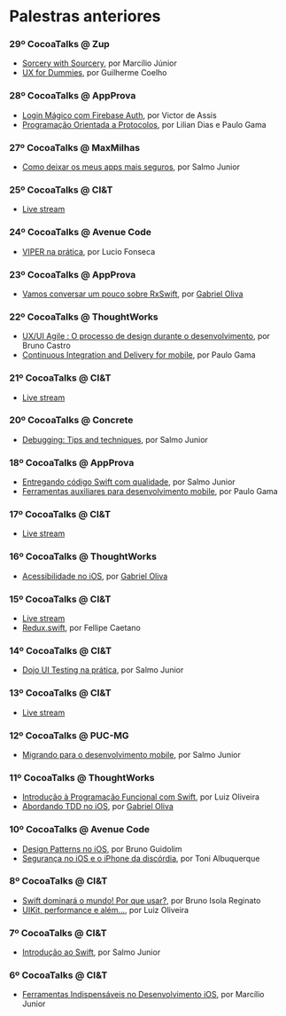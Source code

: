# Palestras anteriores

### 29º CocoaTalks @ Zup
- [Sorcery with Sourcery](https://github.com/marciliojrs/sorcery-with-sourcery), por Marcílio Júnior
- [UX for Dummies](https://docs.google.com/presentation/d/1Rsz5Ws-6bLJLNwDl-G1YVLWW4c2FNSzOOp9cqNdQDmc/edit?usp=sharing), por Guilherme Coelho

### 28º CocoaTalks @ AppProva
- [Login Mágico com Firebase Auth](https://docs.google.com/presentation/d/1xd8DYw4tGMVI1VbE6t0MV7FNlyq0582s6bfWSjouUig/edit?usp=sharing), por Victor de Assis
- [Programação Orientada a Protocolos](https://speakerdeck.com/paulogama/programacao-orientada-a-protocolos), por Lilian Dias e Paulo Gama

### 27º CocoaTalks @ MaxMilhas
- [Como deixar os meus apps mais seguros](https://speakerdeck.com/salmojunior/como-deixar-os-meus-apps-mais-seguros), por Salmo Junior

### 25º CocoaTalks @ CI&T
- [Live stream](https://www.youtube.com/watch?v=hCmh9-JX8I4)

### 24º CocoaTalks @ Avenue Code
- [VIPER na prática](https://speakerdeck.com/lucioandre/apresentacao-viper-na-pratica), por Lucio Fonseca

### 23º CocoaTalks @ AppProva
- [Vamos conversar um pouco sobre RxSwift](https://speakerdeck.com/gabrieloliva/rxswift-basics), por [Gabriel Oliva](https://twitter.com/gabrieloliva_/)

### 22º CocoaTalks @ ThoughtWorks
- [UX/UI Agile : O processo de design durante o desenvolvimento](https://docs.google.com/presentation/d/1aw2WTdzv8wsQl41po3ZEhR0LX3CNBMRvYMCu1QGGz7k/edit#slide=id.g155c621370_0_1047), por Bruno Castro
- [Continuous Integration and Delivery for mobile](https://speakerdeck.com/paulogama/continuous-integration-and-continuous-delivery-for-mobile), por Paulo Gama

### 21º CocoaTalks @ CI&T
- [Live stream](https://www.youtube.com/watch?v=WcLnaVQK790)

### 20º CocoaTalks @ Concrete
- [Debugging: Tips and techniques](https://speakerdeck.com/salmojunior/debugging-tips-and-techniques), por Salmo Junior

### 18º CocoaTalks @ AppProva
- [Entregando código Swift com qualidade](https://speakerdeck.com/salmojunior/entregando-codigo-swift-com-qualidade), por Salmo Junior
- [Ferramentas auxiliares para desenvolvimento mobile](https://speakerdeck.com/paulogama/ferramentas-auxiliares-para-desenvolvimento-mobile), por Paulo Gama

### 17º CocoaTalks @ CI&T
- [Live stream](https://www.youtube.com/watch?v=tJnFNQTU3AY)

### 16º CocoaTalks @ ThoughtWorks
- [Acessibilidade no iOS](https://speakerdeck.com/gabrieloliva/acessibilidade-no-ios), por [Gabriel Oliva](https://twitter.com/gabrieloliva_/)

### 15º CocoaTalks @ CI&T
- [Live stream](https://www.youtube.com/watch?v=juNQuS3TPp0)
- [Redux.swift](https://speakerdeck.com/fellipecaetano/redux-dot-swift-in-belo-horizonte), por Fellipe Caetano

### 14º CocoaTalks @ CI&T
- [Dojo UI Testing na prática](https://speakerdeck.com/salmojunior/ui-testing), por Salmo Junior

### 13º CocoaTalks @ CI&T
- [Live stream](https://www.youtube.com/watch?v=doBUVyST77U)

### 12º CocoaTalks @ PUC-MG
- [Migrando para o desenvolvimento mobile](https://speakerdeck.com/salmojunior/migrando-para-o-desenvolvimento-mobile-ios), por Salmo Junior

### 11º CocoaTalks @ ThoughtWorks
- [Introdução à Programação Funcional com Swift](https://speakerdeck.com/luigledr/introducao-a-programacao-funcional-com-swift), por Luiz Oliveira
- [Abordando TDD no iOS](https://speakerdeck.com/gabrieloliva/abordando-tdd-no-ios), por [Gabriel Oliva](https://twitter.com/gabrieloliva_/)

### 10º CocoaTalks @ Avenue Code
- [Design Patterns no iOS](https://www.slideshare.net/bguidolim/ios-design-patterns-64442493), por Bruno Guidolim
- [Segurança no iOS e o iPhone da discórdia](https://www.slideshare.net/acalbuquerque/seguranca-no-ios-e-o-caso-do-iphone-da-discrdia-64524872), por Toni Albuquerque

### 8º CocoaTalks @ CI&T
- [Swift dominará o mundo! Por que usar?](https://speakerdeck.com/brunoreginato/swift-dominara-o-mundo-por-que-usar), por Bruno Isola Reginato
- [UIKit, performance e além...](http://slides.com/luizoliveira/uikit_performance_and_beyond#/), por Luiz Oliveira

### 7º CocoaTalks @ CI&T
- [Introdução ao Swift](https://speakerdeck.com/salmojunior/introducao-ao-swift-cocoaheads-bh), por Salmo Junior

### 6º CocoaTalks @ CI&T
- [Ferramentas Indispensáveis no Desenvolvimento iOS](https://speakerdeck.com/marciliojrs/ferramentas-indispensaveis-no-desenvolvimento-ios), por Marcílio Junior
